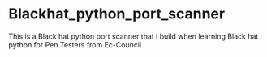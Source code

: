 # Blackhat_python_port_scanner
This is a Black hat python port scanner that i build when learning Black hat python for Pen Testers from Ec-Council
